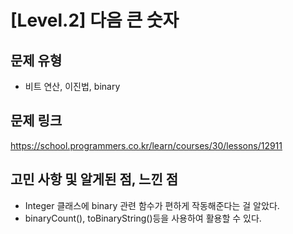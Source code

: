 # [Level.2] 다음 큰 숫자

## 문제 유형
- 비트 연산, 이진법, binary

## 문제 링크
https://school.programmers.co.kr/learn/courses/30/lessons/12911

## 고민 사항 및 알게된 점, 느낀 점
- Integer 클래스에 binary 관련 함수가 편하게 작동해준다는 걸 알았다.
- binaryCount(), toBinaryString()등을 사용하여 활용할 수 있다.
  <br>
  
